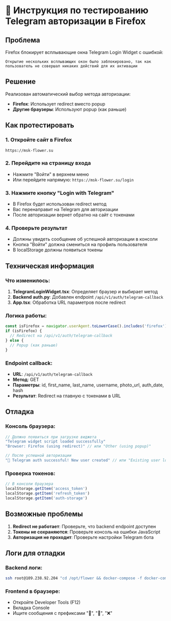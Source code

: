 # 🦊 Инструкция по тестированию Telegram авторизации в Firefox

## Проблема
Firefox блокирует всплывающие окна Telegram Login Widget с ошибкой:
```
Открытие нескольких всплывающих окон было заблокировано, так как пользователь не совершал никаких действий для их активации
```

## Решение
Реализован автоматический выбор метода авторизации:
- **Firefox**: Использует redirect вместо popup
- **Другие браузеры**: Используют popup (как раньше)

## Как протестировать

### 1. Откройте сайт в Firefox
```
https://msk-flower.su
```

### 2. Перейдите на страницу входа
- Нажмите "Войти" в верхнем меню
- Или перейдите напрямую: `https://msk-flower.su/login`

### 3. Нажмите кнопку "Login with Telegram"
- В Firefox будет использован redirect метод
- Вас перенаправит на Telegram для авторизации
- После авторизации вернет обратно на сайт с токенами

### 4. Проверьте результат
- Должны увидеть сообщение об успешной авторизации в консоли
- Кнопка "Войти" должна смениться на профиль пользователя
- В localStorage должны появиться токены

## Техническая информация

### Что изменилось:
1. **TelegramLoginWidget.tsx**: Определяет браузер и выбирает метод
2. **Backend auth.py**: Добавлен endpoint `/api/v1/auth/telegram-callback`  
3. **App.tsx**: Обработка URL параметров после redirect

### Логика работы:
```javascript
const isFirefox = navigator.userAgent.toLowerCase().includes('firefox')
if (isFirefox) {
  // Redirect на /api/v1/auth/telegram-callback
} else {
  // Popup (как раньше)
}
```

### Endpoint callback:
- **URL**: `/api/v1/auth/telegram-callback`
- **Метод**: GET
- **Параметры**: id, first_name, last_name, username, photo_url, auth_date, hash
- **Результат**: Redirect на главную с токенами в URL

## Отладка

### Консоль браузера:
```javascript
// Должно появиться при загрузке виджета
"Telegram widget script loaded successfully"
"Browser: Firefox (using redirect)" // или "Other (using popup)"

// После успешной авторизации
"🎉 Telegram auth successful! New user created" // или "Existing user logged in"
```

### Проверка токенов:
```javascript
// В консоли браузера
localStorage.getItem('access_token')
localStorage.getItem('refresh_token')
localStorage.getItem('auth-storage')
```

## Возможные проблемы

1. **Redirect не работает**: Проверьте, что backend endpoint доступен
2. **Токены не сохраняются**: Проверьте консоль на ошибки JavaScript
3. **Авторизация не проходит**: Проверьте настройки Telegram бота

## Логи для отладки

### Backend логи:
```bash
ssh root@109.238.92.204 "cd /opt/flower && docker-compose -f docker-compose.prod.yml logs backend --tail=20"
```

### Frontend в браузере:
- Откройте Developer Tools (F12)
- Вкладка Console
- Ищите сообщения с префиксами "🎉", "🔐", "❌" 